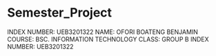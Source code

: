 # Semester_Project
INDEX NUMBER: UEB3201322
NAME: OFORI BOATENG BENJAMIN
COURSE: BSC. INFORMATION TECHNOLOGY
CLASS: GROUP B
INDEX NUMBER: UEB3201322
